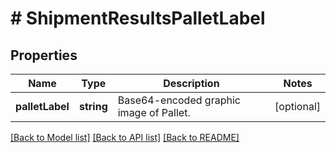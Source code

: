 # # ShipmentResultsPalletLabel

## Properties

Name | Type | Description | Notes
------------ | ------------- | ------------- | -------------
**palletLabel** | **string** | Base64-encoded graphic image of Pallet. | [optional]

[[Back to Model list]](../../README.md#models) [[Back to API list]](../../README.md#endpoints) [[Back to README]](../../README.md)
